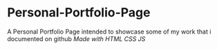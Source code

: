# Personal-Portfolio-Page
A Personal Portfolio Page intended to showcase some of my work that i documented on github
*Made with HTML CSS JS*
